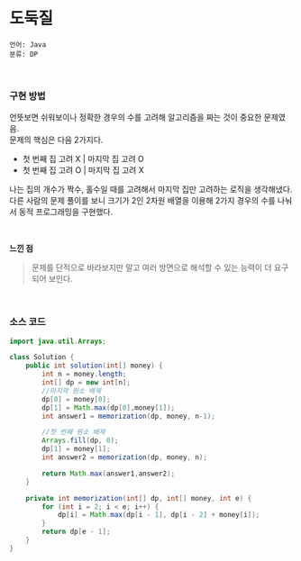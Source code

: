 # 도둑질

    언어: Java
    분류: DP

<br>

### 구현 방법
언뜻보면 쉬워보이나 정확한 경우의 수를 고려해 알고리즘을 짜는 것이 중요한 문제였음. <br>
문제의 핵심은 다음 2가지다.
+ 첫 번째 집 고려 X | 마지막 집 고려 O
+ 첫 번째 집 고려 O | 마지막 집 고려 X

나는 집의 개수가 짝수, 홀수일 때를 고려해서 마지막 집만 고려하는 로직을 생각해냈다. <br>
다른 사람의 문제 풀이를 보니 크기가 2인 2차원 배열을 이용해 2가지 경우의 수를 나눠서 동적 프로그래밍을 구현했다. <br>

<br>

**느낀 점**
> 문제를 단적으로 바라보지만 말고 여러 방면으로 해석할 수 있는 능력이 더 요구되어 보인다. 


<br>

### 소스 코드
```java
import java.util.Arrays;

class Solution {
    public int solution(int[] money) {
        int n = money.length;
        int[] dp = new int[n];
        //마지막 원소 배제
        dp[0] = money[0];
        dp[1] = Math.max(dp[0],money[1]);
        int answer1 = memorization(dp, money, n-1);

        //첫 번째 원소 배제
        Arrays.fill(dp, 0);
        dp[1] = money[1];
        int answer2 = memorization(dp, money, n);

        return Math.max(answer1,answer2);
    }

    private int memorization(int[] dp, int[] money, int e) {
        for (int i = 2; i < e; i++) {
            dp[i] = Math.max(dp[i - 1], dp[i - 2] + money[i]);
        }
        return dp[e - 1];
    }
}
```